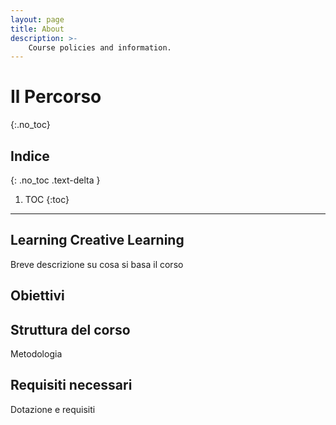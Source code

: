 ```yaml
---
layout: page
title: About
description: >-
    Course policies and information.
---
```


# Il Percorso
{:.no_toc}

## Indice
{: .no_toc .text-delta }

1. TOC
{:toc}

---

## Learning Creative Learning 
Breve descrizione su cosa si basa il corso

## Obiettivi

## Struttura del corso
Metodologia

## Requisiti necessari
Dotazione e requisiti 


